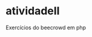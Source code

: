 # atividadeII
Exercícios do beecrowd em php
<?php
function maior($a, $b) {
    return (($a + $b + abs($a - $b)) / 2);
}

function maior_tres($a, $b, $c) {
    return maior(maior($a, $b), $c);
}

$entrada = readline();
$valores = explode(" ", $entrada);

$a = (int)$valores[0];
$b = (int)$valores[1];
$c = (int)$valores[2];

$maior= maior_tres($a, $b, $c);

echo $maior. " eh o maior\n";
?>
